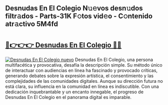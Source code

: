 ## Desnudas En El Colegio N𝚞𝚎vos desn𝚞dos filtr𝚊dos - Parts-31K F𝚘tos vid𝚎o - C𝚘ntenido atr𝚊ctivo 5M4fd

# <h2><a href="http://mb02f1.tromn.icu/?c=Desnudas+En+El+Colegio">🔗👉👉👉 Desnudas En El Colegio 🔗🔗</a></h2>

[![Desnudas En El Colegio nuevo](https://i.imgur.com/pEAQMta.gif)](http://mb02f1.tromn.icu/?c=Desnudas+En+El+Colegio)
Desnudas En El Colegio, una persona multifacética y provocativa, desafía la descripción simple. Su método único de interactuar con audiencias en línea ha fascinado y provocado críticas, generando debates sobre la expresión artística, el consentimiento y las complejidades de las comunidades digitales. Aunque su dirección futura no está clara, su influencia en la comunidad en línea es indiscutible. Con una dedicación inquebrantable y un encanto innegable, el progreso de Desnudas En El Colegio en el panorama digital es imparable.
